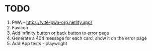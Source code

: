 # TODO

1. PWA - https://vite-pwa-org.netlify.app/
1. Favicon
1. Add infinity button or back button to error page
1. Generate a 404 message for each card, show it on the error page
1. Add App tests - playwright